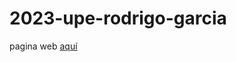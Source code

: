 # 2023-upe-rodrigo-garcia

pagina web [aquí](https://theroboticsclub.github.io/2023-upe-rodrigo-garcia/)
